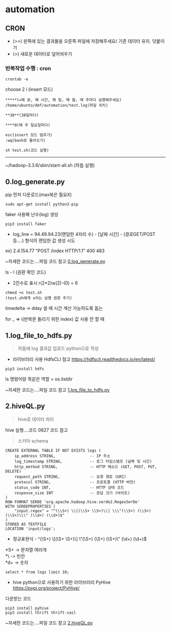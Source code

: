 automation
============= 

## CRON 

 * (>>) 왼쪽에 있는 결과물을 오른쪽 파일에 저장해주세요/ 기존 데이터 유지. 덧붙이기
* (>) 새로운 데이터로 덮어씌우기

### 반복작업 수행 : cron

```
crontab -e
```
choose 2
i (insert 모드)

```
*****(=매 분, 매 시간, 매 일, 매 월, 매 주마다 실행해주세요) /home/ubunto/dmf/automation/test.log(파일 위치)

**30**(30일마다)

****0(매 주 일요일마다)

```
```
esc(insert 모드 멈추기)
:wq(bash로 돌아오기)

sh test.sh(코드 실행)
```

------------
~/hadoop-3.3.6/sbin/start-all.sh (하둡 실행)

## 0.log_generate.py

pip 먼저 다운로드(max북은 필요X)
```
sudo apt-get install python3-pip
```

faker 사용해 난수(log) 생성
```
pip3 install faker
```

* log_line 
= 94.49.94.23(랜덤한 4자리 수) - [날짜 시간] - (경로GET/POST 등....) 형식의 랜덤한 값 생성 시도

ex) 2.4.154.77 "POST /index HTTP/1.1" 400 483

~자세한 코드는....파일 코드 참고
[0.log_generate.py](/hadoop/automation/0.log_generate.py)


ls - l (권환 확인 코드)
* 2진수로 표시
r(2*2)w(2)-(0)  = 6

```
chmod +x test.sh
(test.sh에게 x라는 실행 권한 주기)
```

timedelta -> dday 셀 때 시간 계산 가능하도록 돕는

for _ => i(반복문 돌리기 위한 index) 값 사용 안 할 때


## 1.log_file_to_hdfs.py
> 하둡에 log 결과값 업로드
python으로 작성

- 라이브러리 사용
HdfsCLI 참고
https://hdfscli.readthedocs.io/en/latest/

```
pip3 install hdfs
```

ls 명령어랑 똑같은 역할 = os.listdir

~자세한 코드는....파일 코드 참고
[1.log_file_to_hdfs.py](/hadoop/automation/1.log_file_to_hdfs.py)

## 2.hiveQL.py
>hive로 데이터 처리

hive 실행....코드 0827 코드 참고

>스키마 schema
```
CREATE EXTERNAL TABLE IF NOT EXISTS logs (
    ip_address STRING,               -- IP 주소
    log_timestamp STRING,            -- 로그 타임스탬프 (날짜 및 시간)
    http_method STRING,              -- HTTP 메소드 (GET, POST, PUT, DELETE)
    request_path STRING,             -- 요청 경로 (URI)
    protocol STRING,                 -- 프로토콜 (HTTP 버전)
    status_code INT,                 -- HTTP 상태 코드
    response_size INT                -- 응답 크기 (바이트)
)
ROW FORMAT SERDE 'org.apache.hadoop.hive.serde2.RegexSerDe'
WITH SERDEPROPERTIES (
    "input.regex" = "^(\\S+) \\[(\\S+ \\S+)\\] \\\"(\\S+) (\\S+) (\\S+)\\\" (\\d+) (\\d+)$"
)
STORED AS TEXTFILE
LOCATION 'input/logs';
```

* 정규표현식 - ^(\\S+) \\[(\\S+ \\S+)\\] \\\"(\\S+) (\\S+) (\\S+)\\\" (\\d+) (\\d+)$

*S+ -> 문자열 여러개 \
*\ -> 빈칸 \
*d+ -> 숫자


```
select * from logs limit 10;
```

- hive python으로 사용하기 위한 라이브러리
PyHive
https://pypi.org/project/PyHive/


다운받는 코드
```
pip3 install pyhive
pip3 install thrift thrift-sasl
```

~자세한 코드는....파일 코드 참고
[2.hiveQL.py](/hadoop/automation/2.hiveQL.py)
